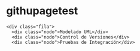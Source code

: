 # githupagetest

    <div class="fila">
      <div class="nodo">Modelado UML</div>
      <div class="nodo">Control de Versiones</div>
      <div class="nodo">Pruebas de Integración</div>

